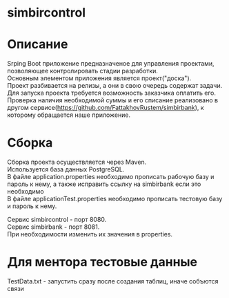 # simbircontrol

# Описание
Srping Boot приложение предназначеное для управления проектами, позволяющее контролировать стадии разработки.  
Основным элементом приложения является проект("доска").   
Проект разбивается на релизы, а они в свою очередь содержат задачи.   
Для запуска проекта требуется возможность заказчика оплатить его.   
Проверка наличия необходимой суммы и его списание реализовано в другом сервисе(https://github.com/FattakhovRustem/simbirbank), к которому обращается наше приложение. 


# Сборка
Сборка проекта осуществляется через Maven.  
Используется база данных PostgreSQL.  
В файле application.properties необходимо прописать рабочую базу и пароль к нему, а также исправить ссылку на simbirbank если это необходимо   
В файле applicationTest.properties необходимо прописать тестовую базу и пароль к нему.  

Сервис simbircontrol - порт 8080.   
Сервис simbirbank - порт 8081.  
При необходимости изменить их значения в properties.  

# Для ментора тестовые данные
TestData.txt - запустить сразу после создания таблиц, иначе собъются связи
